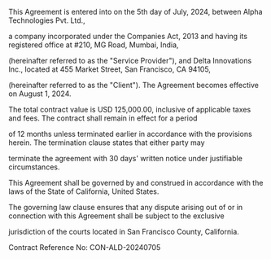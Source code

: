 This Agreement is entered into on the 5th day of July, 2024, between Alpha Technologies Pvt. Ltd.,

a company incorporated under the Companies Act, 2013 and having its registered office at #210, MG Road, Mumbai, India,

(hereinafter referred to as the "Service Provider"), and Delta Innovations Inc., located at 455 Market Street, San Francisco, CA 94105,

(hereinafter referred to as the "Client"). The Agreement becomes effective on August 1, 2024.

The total contract value is USD 125,000.00, inclusive of applicable taxes and fees. The contract shall remain in effect for a period

of 12 months unless terminated earlier in accordance with the provisions herein. The termination clause states that either party may

terminate the agreement with 30 days' written notice under justifiable circumstances.

This Agreement shall be governed by and construed in accordance with the laws of the State of California, United States.

The governing law clause ensures that any dispute arising out of or in connection with this Agreement shall be subject to the exclusive

jurisdiction of the courts located in San Francisco County, California.

Contract Reference No: CON-ALD-20240705